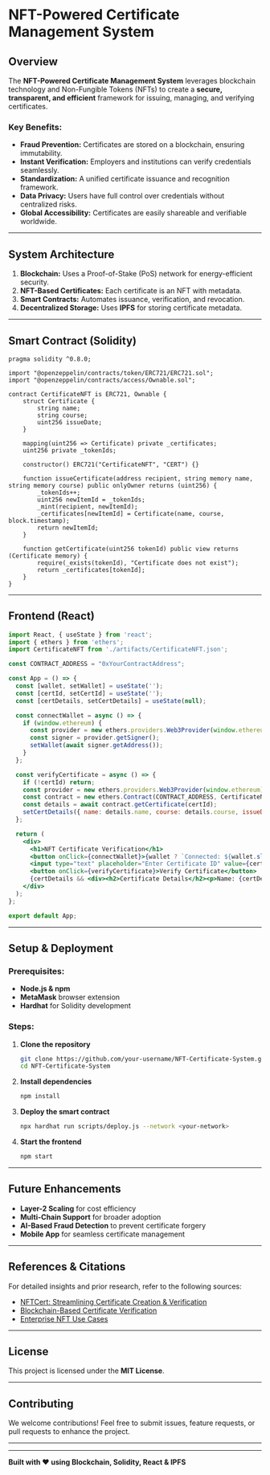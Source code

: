 # NFT-Powered Certificate Management System

## Overview
The **NFT-Powered Certificate Management System** leverages blockchain technology and Non-Fungible Tokens (NFTs) to create a **secure, transparent, and efficient** framework for issuing, managing, and verifying certificates. 

### Key Benefits:
- **Fraud Prevention:** Certificates are stored on a blockchain, ensuring immutability.
- **Instant Verification:** Employers and institutions can verify credentials seamlessly.
- **Standardization:** A unified certificate issuance and recognition framework.
- **Data Privacy:** Users have full control over credentials without centralized risks.
- **Global Accessibility:** Certificates are easily shareable and verifiable worldwide.


---

## System Architecture
1. **Blockchain:** Uses a Proof-of-Stake (PoS) network for energy-efficient security.
2. **NFT-Based Certificates:** Each certificate is an NFT with metadata.
3. **Smart Contracts:** Automates issuance, verification, and revocation.
4. **Decentralized Storage:** Uses **IPFS** for storing certificate metadata.

---

## Smart Contract (Solidity)
```solidity
pragma solidity ^0.8.0;

import "@openzeppelin/contracts/token/ERC721/ERC721.sol";
import "@openzeppelin/contracts/access/Ownable.sol";

contract CertificateNFT is ERC721, Ownable {
    struct Certificate {
        string name;
        string course;
        uint256 issueDate;
    }
    
    mapping(uint256 => Certificate) private _certificates;
    uint256 private _tokenIds;

    constructor() ERC721("CertificateNFT", "CERT") {}

    function issueCertificate(address recipient, string memory name, string memory course) public onlyOwner returns (uint256) {
        _tokenIds++;
        uint256 newItemId = _tokenIds;
        _mint(recipient, newItemId);
        _certificates[newItemId] = Certificate(name, course, block.timestamp);
        return newItemId;
    }

    function getCertificate(uint256 tokenId) public view returns (Certificate memory) {
        require(_exists(tokenId), "Certificate does not exist");
        return _certificates[tokenId];
    }
}
```

---

## Frontend (React)
```jsx
import React, { useState } from 'react';
import { ethers } from 'ethers';
import CertificateNFT from './artifacts/CertificateNFT.json';

const CONTRACT_ADDRESS = "0xYourContractAddress";

const App = () => {
  const [wallet, setWallet] = useState('');
  const [certId, setCertId] = useState('');
  const [certDetails, setCertDetails] = useState(null);

  const connectWallet = async () => {
    if (window.ethereum) {
      const provider = new ethers.providers.Web3Provider(window.ethereum);
      const signer = provider.getSigner();
      setWallet(await signer.getAddress());
    }
  };

  const verifyCertificate = async () => {
    if (!certId) return;
    const provider = new ethers.providers.Web3Provider(window.ethereum);
    const contract = new ethers.Contract(CONTRACT_ADDRESS, CertificateNFT.abi, provider);
    const details = await contract.getCertificate(certId);
    setCertDetails({ name: details.name, course: details.course, issueDate: new Date(details.issueDate * 1000).toLocaleDateString() });
  };

  return (
    <div>
      <h1>NFT Certificate Verification</h1>
      <button onClick={connectWallet}>{wallet ? `Connected: ${wallet.slice(0, 6)}...${wallet.slice(-4)}` : 'Connect Wallet'}</button>
      <input type="text" placeholder="Enter Certificate ID" value={certId} onChange={(e) => setCertId(e.target.value)} />
      <button onClick={verifyCertificate}>Verify Certificate</button>
      {certDetails && <div><h2>Certificate Details</h2><p>Name: {certDetails.name}</p><p>Course: {certDetails.course}</p><p>Issue Date: {certDetails.issueDate}</p></div>}
    </div>
  );
};

export default App;
```

---

## Setup & Deployment
### Prerequisites:
- **Node.js & npm**
- **MetaMask** browser extension
- **Hardhat** for Solidity development

### Steps:
1. **Clone the repository**
   ```bash
   git clone https://github.com/your-username/NFT-Certificate-System.git
   cd NFT-Certificate-System
   ```
2. **Install dependencies**
   ```bash
   npm install
   ```
3. **Deploy the smart contract**
   ```bash
   npx hardhat run scripts/deploy.js --network <your-network>
   ```
4. **Start the frontend**
   ```bash
   npm start
   ```

---

## Future Enhancements
- **Layer-2 Scaling** for cost efficiency
- **Multi-Chain Support** for broader adoption
- **AI-Based Fraud Detection** to prevent certificate forgery
- **Mobile App** for seamless certificate management

---

## References & Citations
For detailed insights and prior research, refer to the following sources:
- [NFTCert: Streamlining Certificate Creation & Verification](https://www.ijraset.com/research-paper/nftcert-streamlining-certificate-creation-and-verification)
- [Blockchain-Based Certificate Verification](https://www.researchgate.net/publication/374293796_Blockchain_Based_Certificate_Verification_System_Management)
- [Enterprise NFT Use Cases](https://www.kaleido.io/blockchain-blog/enterprise-nft-examples)


---

## License
This project is licensed under the **MIT License**.

---

## Contributing
We welcome contributions! Feel free to submit issues, feature requests, or pull requests to enhance the project.

---


---

**Built with ❤️ using Blockchain, Solidity, React & IPFS**
